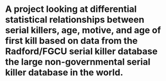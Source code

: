 # A project looking at differential statistical relationships between serial killers, age, motive, and age of first kill based on data from the Radford/FGCU serial killer database the large non-governmental serial killer database in the world.
